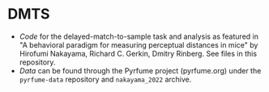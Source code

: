 # DMTS
- *Code* for the delayed-match-to-sample task and analysis as featured in "A behavioral paradigm for measuring perceptual distances in mice" by Hirofumi Nakayama, Richard C. Gerkin, Dmitry Rinberg.  See files in this repository.
- *Data* can be found through the Pyrfume project (pyrfume.org) under the `pyrfume-data` repository and `nakayama_2022` archive.

